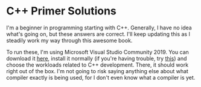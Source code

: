 # C++ Primer Solutions
I'm a beginner in programming starting with C++. Generally, I have no idea what's going on, but these answers are correct. I'll keep updating this as I steadily work my way through this awesome book.

To run these, I'm using Microsoft Visual Studio Community 2019. You can download it [here](https://visualstudio.microsoft.com/downloads/), install it normally (if you're having trouble, try [this](https://docs.microsoft.com/en-us/cpp/build/vscpp-step-0-installation?view=msvc-160)) and choose the workloads related to C++ development. There, it should work right out of the box. I'm not going to risk saying anything else about what compiler exactly is being used, for I don't even know what a compiler is yet.
